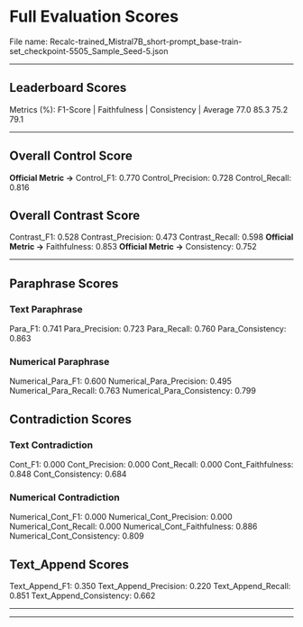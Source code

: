 # Full Evaluation Scores

File name: Recalc-trained_Mistral7B_short-prompt_base-train-set_checkpoint-5505_Sample_Seed-5.json


---

## Leaderboard Scores

Metrics (%): F1-Score | Faithfulness | Consistency | Average
                77.0        85.3          75.2        79.1

---

## Overall Control Score

**Official Metric ->** Control_F1: 0.770
Control_Precision: 0.728
Control_Recall: 0.816

## Overall Contrast Score

Contrast_F1: 0.528
Contrast_Precision: 0.473
Contrast_Recall: 0.598
**Official Metric ->** Faithfulness: 0.853
**Official Metric ->** Consistency: 0.752

---


## Paraphrase Scores


### Text Paraphrase

Para_F1: 0.741
Para_Precision: 0.723
Para_Recall: 0.760
Para_Consistency: 0.863


### Numerical Paraphrase

Numerical_Para_F1: 0.600
Numerical_Para_Precision: 0.495
Numerical_Para_Recall: 0.763
Numerical_Para_Consistency: 0.799


## Contradiction Scores


### Text Contradiction

Cont_F1: 0.000
Cont_Precision: 0.000
Cont_Recall: 0.000
Cont_Faithfulness: 0.848
Cont_Consistency: 0.684


### Numerical Contradiction

Numerical_Cont_F1: 0.000
Numerical_Cont_Precision: 0.000
Numerical_Cont_Recall: 0.000
Numerical_Cont_Faithfulness: 0.886
Numerical_Cont_Consistency: 0.809


## Text_Append Scores

Text_Append_F1: 0.350
Text_Append_Precision: 0.220
Text_Append_Recall: 0.851
Text_Append_Consistency: 0.662

---


---

